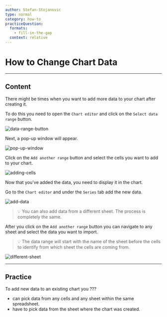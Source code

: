 ```yaml
---
author: Stefan-Stojanovic
type: normal
category: how-to
practiceQuestion:
  formats:
    - fill-in-the-gap
  context: relative
---
```


# How to Change Chart Data


---

## Content

There might be times when you want to add more data to your chart after creating it.

To do this you need to open the `Chart editor` and click on the `Select data range` button.

![data-range-button](https://img.enkipro.com/afd5b73d0f78ecf13b1398271120b703.png)

Next, a pop-up window will appear.

![pop-up-window](https://img.enkipro.com/0f479f78ca3db3a4ef3ac5f41116b802.png)

Click on the `Add another range` button and select the cells you want to add to your chart.

![adding-cells](https://img.enkipro.com/fb5f7fa2d26eec8678c1ccd00ff1c1e2.gif)

Now that you've added the data, you need to display it in the chart.

Go to the `Chart editor` and under the `Series` tab add the new data.

![add-data](https://img.enkipro.com/4eead76d50845348387de7a0539efcb5.gif)

> 💡 You can also add data from a different sheet. The process is completely the same. 

After you click on the `Add another range` button you can navigate to any sheet and select the data you want to import. 

> 💡 The data range will start with the name of the sheet before the cells to identify from which sheet the cells are coming from.

![different-sheet](https://img.enkipro.com/ec415503b47e9a32facc1c16d25f981f.gif)


---

## Practice

To add new data to an existing chart you ???

- can pick data from any cells and any sheet within the same spreadsheet.
- have to pick data from the sheet where the chart was created.
